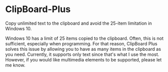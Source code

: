 # ClipBoard-Plus
Copy unlimited text to the clipboard and avoid the 25-item limitation in Windows 10.

Windows 10 has a limit of 25 items copied to the clipboard. Often, this is not sufficient, especially when programming. For that reason, ClipBoard Plus solves this issue by allowing you to have as many items in the clipboard as you need. Currently, it supports only text since that's what I use the most. However, if you would like multimedia elements to be supported, please let me know.

